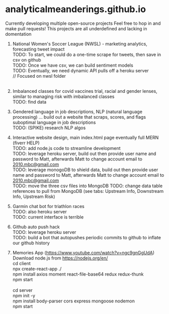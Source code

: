 # analyticalmeanderings.github.io

Currently developing multiple open-source projects
Feel free to hop in and make pull requests!
This projects are all underdefined and lacking in domentation

1) National Women's Soccer League (NWSL) - marketing analytics, forecasting tweet impact<br />
    TODO: To start, we could do a one-time scrape for tweets, then save in csv on github<br />
    TODO: Once we have csv, we can build sentiment models<br />
    TODO: Eventually, we need dynamic API pulls off a heroku server<br />
    // Focused on nwsl folder<br />
    <br />
2) Imbalanced classes for covid vaccines trial, racial and gender lenses, similar to managing risk with imbalanced classes<br />
    TODO: find data<br />

3) Gendered language in job descriptions, NLP (natural language processing) ... build out a website that scraps, scores, and flags suboptimal language in job descriptions<br />
    TODO: (SPIKE) research NLP algos<br />

4) Interactive website design, main index.html page eventually full MERN (fiverr HELP)<br />
    TODO: add node.js code to streamline development<br />
    TODO: leverage heroku server, build out then provide user name and password to Matt, afterwards Matt to change account email to 2010.mbc@gmail.com<br />
    TODO: leverage monogoDB to shield data, build out then provide user name and password to Matt, afterwards Matt to change account email to 2010.mbc@gmail.com<br />
    TODO: move the three csv files into MongoDB
    TODO: change data table references to pull from MongoDB (see tabs: Upstream Info, Downstream Info, Upstream Risk)

5) Garmin chat bot for triathlon races<br />
    TODO: also heroku server<br />
    TODO: current interface is terrible<br />

6) Github auto push hack<br />
    TODO: leverage heroku server<br />
    TODO: build a bot that autopushes periodic commits to github to inflate our github history<br />

7) Memories App (https://www.youtube.com/watch?v=ngc9gnGgUdA)<br />
    Download node.js from https://nodejs.org/en/<br />
    cd client<br />
    npx create-react-app ./<br />
    npm install axios moment react-file-base64 redux redux-thunk<br />
    npm start<br />
    <br />
    cd server<br />
    npm init -y<br />
    npm install body-parser cors express mongoose nodemon<br />
    npm start

